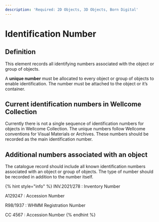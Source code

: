```yaml
---
description: 'Required: 2D Objects, 3D Objects, Born Digital'
---
```


# Identification Number

## Definition

This element records all identifying numbers associated with the object or group of objects.

A **unique number** must be allocated to every object or group of objects to enable identification. The number must be attached to the object or it’s container.

## Current identification numbers in Wellcome Collection

Currently there is not a single sequence of identification numbers for objects in Wellcome Collection. The unique numbers follow Wellcome conventions for Visual Materials or Archives. These numbers should be recorded as the main identification number.

## Additional numbers associated with an object

The catalogue record should include all known identification numbers associated with an object or group of objects. The type of number should be recorded in addition to the number itself.

{% hint style="info" %}
INV.2021/278 : Inventory Number

A129247 : Accession Number

R98/1937 : WHMM Registration Number

CC 4567 : Accession Number
{% endhint %}

